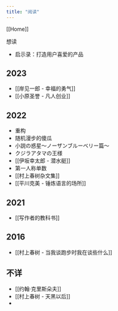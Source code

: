 ```yaml
---
title: "阅读"
---
```


[[Home]]


想读

- 启示录：打造用户喜爱的产品

## 2023

- [[岸见一郎 - 幸福的勇气]]
- [[小原圣誉 - 凡人创业]]

## 2022

- 重构
- 随机漫步的傻瓜
- 小説の惑星〜ノーザンブルーベリー篇～
- クジラアタマの王様
- [[伊坂幸太郎 - 潜水艇]]
- 第一人称单数
- [[村上春树杂文集]]
- [[平川克美 - 锤炼语言的场所]]

## 2021

- [[写作者的教科书]]

## 2016

- [[村上春树 - 当我谈跑步时我在谈些什么]]

## 不详

- [[约翰·克里斯朵夫]]
- [[村上春树 - 天黑以后]]
- 